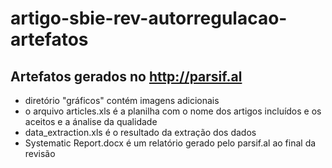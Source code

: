 # artigo-sbie-rev-autorregulacao-artefatos

## Artefatos gerados no http://parsif.al

- diretório "gráficos" contém imagens adicionais
- o arquivo articles.xls é a planilha com o nome dos artigos incluídos e os aceitos e a ánalise da qualidade 
- data_extraction.xls é o resultado da extração dos dados
- Systematic Report.docx é um relatório gerado pelo parsif.al ao final da revisão 